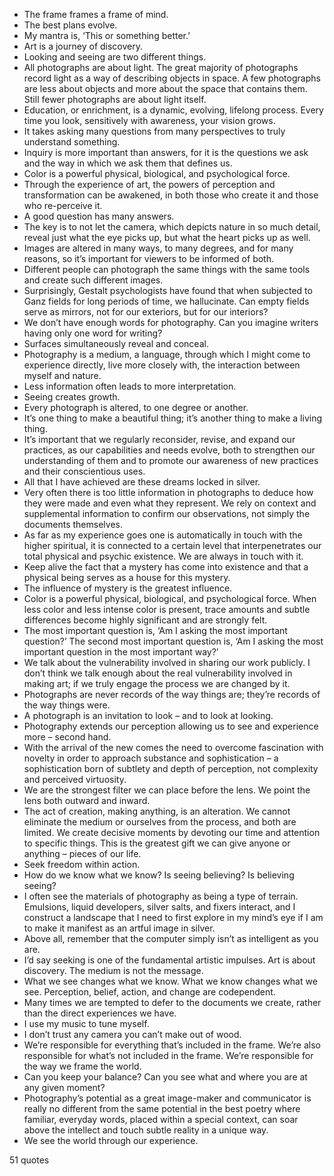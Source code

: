  - The frame frames a frame of mind.
 - The best plans evolve.
 - My mantra is, ‘This or something better.’
 - Art is a journey of discovery.
 - Looking and seeing are two different things.
 - All photographs are about light. The great majority of photographs record light as a way of describing objects in space. A few photographs are less about objects and more about the space that contains them. Still fewer photographs are about light itself.
 - Education, or enrichment, is a dynamic, evolving, lifelong process. Every time you look, sensitively with awareness, your vision grows.
 - It takes asking many questions from many perspectives to truly understand something.
 - Inquiry is more important than answers, for it is the questions we ask and the way in which we ask them that defines us.
 - Color is a powerful physical, biological, and psychological force.
 - Through the experience of art, the powers of perception and transformation can be awakened, in both those who create it and those who re-perceive it.
 - A good question has many answers.
 - The key is to not let the camera, which depicts nature in so much detail, reveal just what the eye picks up, but what the heart picks up as well.
 - Images are altered in many ways, to many degrees, and for many reasons, so it’s important for viewers to be informed of both.
 - Different people can photograph the same things with the same tools and create such different images.
 - Surprisingly, Gestalt psychologists have found that when subjected to Ganz fields for long periods of time, we hallucinate. Can empty fields serve as mirrors, not for our exteriors, but for our interiors?
 - We don’t have enough words for photography. Can you imagine writers having only one word for writing?
 - Surfaces simultaneously reveal and conceal.
 - Photography is a medium, a language, through which I might come to experience directly, live more closely with, the interaction between myself and nature.
 - Less information often leads to more interpretation.
 - Seeing creates growth.
 - Every photograph is altered, to one degree or another.
 - It’s one thing to make a beautiful thing; it’s another thing to make a living thing.
 - It’s important that we regularly reconsider, revise, and expand our practices, as our capabilities and needs evolve, both to strengthen our understanding of them and to promote our awareness of new practices and their conscientious uses.
 - All that I have achieved are these dreams locked in silver.
 - Very often there is too little information in photographs to deduce how they were made and even what they represent. We rely on context and supplemental information to confirm our observations, not simply the documents themselves.
 - As far as my experience goes one is automatically in touch with the higher spiritual, it is connected to a certain level that interpenetrates our total physical and psychic existence. We are always in touch with it.
 - Keep alive the fact that a mystery has come into existence and that a physical being serves as a house for this mystery.
 - The influence of mystery is the greatest influence.
 - Color is a powerful physical, biological, and psychological force. When less color and less intense color is present, trace amounts and subtle differences become highly significant and are strongly felt.
 - The most important question is, ‘Am I asking the most important question?’ The second most important question is, ‘Am I asking the most important question in the most important way?’
 - We talk about the vulnerability involved in sharing our work publicly. I don’t think we talk enough about the real vulnerability involved in making art; if we truly engage the process we are changed by it.
 - Photographs are never records of the way things are; they’re records of the way things were.
 - A photograph is an invitation to look – and to look at looking.
 - Photography extends our perception allowing us to see and experience more – second hand.
 - With the arrival of the new comes the need to overcome fascination with novelty in order to approach substance and sophistication – a sophistication born of subtlety and depth of perception, not complexity and perceived virtuosity.
 - We are the strongest filter we can place before the lens. We point the lens both outward and inward.
 - The act of creation, making anything, is an alteration. We cannot eliminate the medium or ourselves from the process, and both are limited. We create decisive moments by devoting our time and attention to specific things. This is the greatest gift we can give anyone or anything – pieces of our life.
 - Seek freedom within action.
 - How do we know what we know? Is seeing believing? Is believing seeing?
 - I often see the materials of photography as being a type of terrain. Emulsions, liquid developers, silver salts, and fixers interact, and I construct a landscape that I need to first explore in my mind’s eye if I am to make it manifest as an artful image in silver.
 - Above all, remember that the computer simply isn’t as intelligent as you are.
 - I’d say seeking is one of the fundamental artistic impulses. Art is about discovery. The medium is not the message.
 - What we see changes what we know. What we know changes what we see. Perception, belief, action, and change are codependent.
 - Many times we are tempted to defer to the documents we create, rather than the direct experiences we have.
 - I use my music to tune myself.
 - I don’t trust any camera you can’t make out of wood.
 - We’re responsible for everything that’s included in the frame. We’re also responsible for what’s not included in the frame. We’re responsible for the way we frame the world.
 - Can you keep your balance? Can you see what and where you are at any given moment?
 - Photography’s potential as a great image-maker and communicator is really no different from the same potential in the best poetry where familiar, everyday words, placed within a special context, can soar above the intellect and touch subtle reality in a unique way.
 - We see the world through our experience.

51 quotes